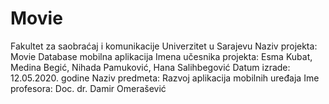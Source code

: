 # Movie
Fakultet za saobraćaj i komunikacije
Univerzitet u Sarajevu
Naziv projekta: Movie Database mobilna aplikacija
Imena učesnika projekta: Esma Kubat, Medina Begić, Nihada Pamuković, Hana Salihbegović
Datum izrade: 12.05.2020. godine
Naziv predmeta: Razvoj aplikacija mobilnih uređaja
Ime profesora: Doc. dr. Damir Omerašević

